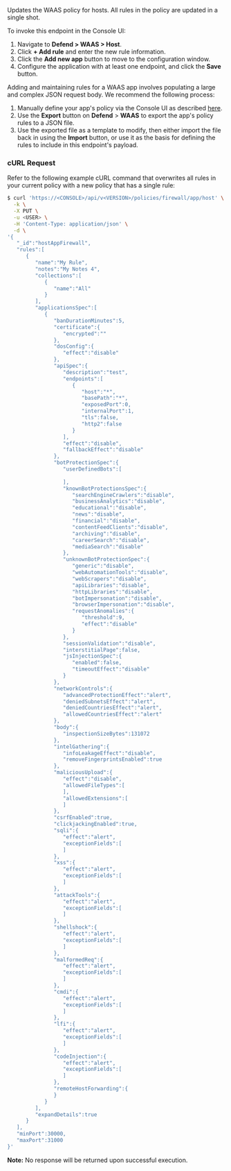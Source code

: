 Updates the WAAS policy for hosts.
All rules in the policy are updated in a single shot.

To invoke this endpoint in the Console UI:

1. Navigate to **Defend > WAAS > Host**.
2. Click **+ Add rule** and enter the new rule information.
3. Click the **Add new app** button to move to the configuration window.
4. Configure the application with at least one endpoint, and click the **Save** button.

Adding and maintaining rules for a WAAS app involves populating a large and complex JSON request body.
We recommend the following process:

1. Manually define your app's policy via the Console UI as described [here](https://docs.twistlock.com/docs/compute_edition/waas/deploy_waas.html).
2. Use the **Export** button on **Defend** > **WAAS** to export the app's policy rules to a JSON file.
3. Use the exported file as a template to modify, then either import the file back in using the **Import** button, or use it as the basis for defining the rules to include in this endpoint's payload.

### cURL Request

Refer to the following example cURL command that overwrites all rules in your current policy with a new policy that has a single rule:

```bash
$ curl 'https://<CONSOLE>/api/v<VERSION>/policies/firewall/app/host' \
  -k \
  -X PUT \
  -u <USER> \
  -H 'Content-Type: application/json' \
  -d \
'{
   "_id":"hostAppFirewall",
   "rules":[
      {
         "name":"My Rule",
         "notes":"My Notes 4",
         "collections":[
            {
               "name":"All"
            }
         ],
         "applicationsSpec":[
            {
               "banDurationMinutes":5,
               "certificate":{
                  "encrypted":""
               },
               "dosConfig":{
                  "effect":"disable"
               },
               "apiSpec":{
                  "description":"test",
                  "endpoints":[
                     {
                        "host":"*",
                        "basePath":"*",
                        "exposedPort":0,
                        "internalPort":1,
                        "tls":false,
                        "http2":false
                     }
                  ],
                  "effect":"disable",
                  "fallbackEffect":"disable"
               },
               "botProtectionSpec":{
                  "userDefinedBots":[
                     
                  ],
                  "knownBotProtectionsSpec":{
                     "searchEngineCrawlers":"disable",
                     "businessAnalytics":"disable",
                     "educational":"disable",
                     "news":"disable",
                     "financial":"disable",
                     "contentFeedClients":"disable",
                     "archiving":"disable",
                     "careerSearch":"disable",
                     "mediaSearch":"disable"
                  },
                  "unknownBotProtectionSpec":{
                     "generic":"disable",
                     "webAutomationTools":"disable",
                     "webScrapers":"disable",
                     "apiLibraries":"disable",
                     "httpLibraries":"disable",
                     "botImpersonation":"disable",
                     "browserImpersonation":"disable",
                     "requestAnomalies":{
                        "threshold":9,
                        "effect":"disable"
                     }
                  },
                  "sessionValidation":"disable",
                  "interstitialPage":false,
                  "jsInjectionSpec":{
                     "enabled":false,
                     "timeoutEffect":"disable"
                  }
               },
               "networkControls":{
                  "advancedProtectionEffect":"alert",
                  "deniedSubnetsEffect":"alert",
                  "deniedCountriesEffect":"alert",
                  "allowedCountriesEffect":"alert"
               },
               "body":{
                  "inspectionSizeBytes":131072
               },
               "intelGathering":{
                  "infoLeakageEffect":"disable",
                  "removeFingerprintsEnabled":true
               },
               "maliciousUpload":{
                  "effect":"disable",
                  "allowedFileTypes":[                     
                  ],
                  "allowedExtensions":[                     
                  ]
               },
               "csrfEnabled":true,
               "clickjackingEnabled":true,
               "sqli":{
                  "effect":"alert",
                  "exceptionFields":[                     
                  ]
               },
               "xss":{
                  "effect":"alert",
                  "exceptionFields":[                     
                  ]
               },
               "attackTools":{
                  "effect":"alert",
                  "exceptionFields":[                     
                  ]
               },
               "shellshock":{
                  "effect":"alert",
                  "exceptionFields":[                     
                  ]
               },
               "malformedReq":{
                  "effect":"alert",
                  "exceptionFields":[                     
                  ]
               },
               "cmdi":{
                  "effect":"alert",
                  "exceptionFields":[                     
                  ]
               },
               "lfi":{
                  "effect":"alert",
                  "exceptionFields":[                     
                  ]
               },
               "codeInjection":{
                  "effect":"alert",
                  "exceptionFields":[                     
                  ]
               },
               "remoteHostForwarding":{                  
               }
            }
         ],
         "expandDetails":true
      }
   ],
   "minPort":30000,
   "maxPort":31000
}'
```

**Note:** No response will be returned upon successful execution.
